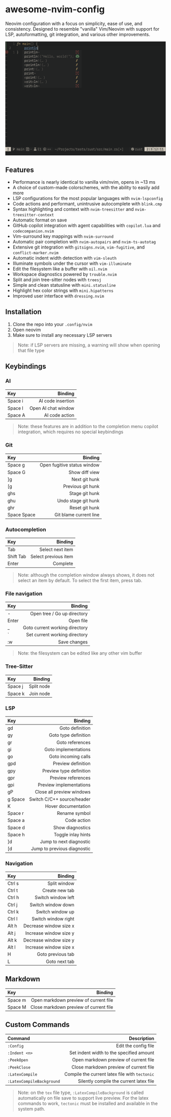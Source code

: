 # awesome-nvim-config

Neovim configuration with a focus on simplicity, ease of use, and consistency.
Designed to resemble "vanilla" Vim/Neovim with support for LSP, autoformatting,
git integration, and various other improvements.

![Screenshot of config](preview.png)

## Features

- Performance is nearly identical to vanilla vim/nvim, opens in ~13 ms
- A choice of custom-made colorschemes, with the ability to easily add more
- LSP configurations for the most popular languages with `nvim-lspconfig`
- Code actions and performant, unintrusive autocomplete with `blink.cmp`
- Syntax highlighting and context with `nvim-treesitter` and
  `nvim-treesitter-context`
- Automatic format on save
- GitHub copilot integration with agent capabilities with `copilot.lua` and
  `codecompanion.nvim`
- Vim-surround key mappings with `nvim-surround`
- Automatic pair completion with `nvim-autopairs` and `nvim-ts-autotag`
- Extensive git integration with `gitsigns.nvim`, `vim-fugitive`, and
  `conflict-marker.nvim`
- Automatic indent width detection with `vim-sleuth`
- Illuminate symbols under the cursor with `vim-illuminate`
- Edit the filesystem like a buffer with `oil.nvim`
- Workspace diagnostics powered by `trouble.nvim`
- Split and join tree-sitter nodes with `treesj`
- Simple and clean statusline with `mini.statusline`
- Highlight hex color strings with `mini.hipatterns`
- Improved user interface with `dressing.nvim`

## Installation

1. Clone the repo into your `.config/nvim`
2. Open neovim
3. Make sure to install any necessary LSP servers

> Note: if LSP servers are missing, a warning will show when opening that file
> type

## Keybindings

### AI

| Key     |             Binding |
| :------ | ------------------: |
| Space i |   AI code insertion |
| Space I | Open AI chat window |
| Space A |      AI code action |

> Note: these features are in addition to the completion menu copilot
> integration, which requires no special keybindings

### Git

| Key         |                     Binding |
| :---------- | --------------------------: |
| Space g     | Open fugitive status window |
| Space G     |              Show diff view |
| ]g          |               Next git hunk |
| [g          |           Previous git hunk |
| ghs         |              Stage git hunk |
| ghu         |         Undo stage git hunk |
| ghr         |              Reset git hunk |
| Space Space |      Git blame current line |

### Autocompletion

| Key       |              Binding |
| :-------- | -------------------: |
| Tab       |     Select next item |
| Shift Tab | Select previous item |
| Enter     |             Complete |

> Note: although the completion window always shows, it does not select an item
> by default. To select the first item, press tab.

### File navigation

| Key   |                        Binding |
| :---- | -----------------------------: |
| -     |    Open tree / Go up directory |
| Enter |                      Open file |
| _     | Goto current working directory |
| \`    |  Set current working directory |
| :w    |                   Save changes |

> Note: the filesystem can be edited like any other vim buffer

### Tree-Sitter

| Key     |    Binding |
| :------ | ---------: |
| Space j | Split node |
| Space k |  Join node |

### LSP

| Key     |                     Binding |
| :------ | --------------------------: |
| gd      |             Goto definition |
| gy      |        Goto type definition |
| gr      |             Goto references |
| gi      |        Goto implementations |
| go      |         Goto incoming calls |
| gpd     |          Preview definition |
| gpy     |     Preview type definition |
| gpr     |          Preview references |
| gpi     |     Preview implementations |
| gP      |   Close all preview windows |
| g Space |  Switch C/C++ source/header |
| K       |         Hover documentation |
| Space r |               Rename symbol |
| Space a |                 Code action |
| Space d |            Show diagnostics |
| Space h |          Toggle inlay hints |
| \]d     |     Jump to next diagnostic |
| \[d     | Jump to previous diagnostic |

### Navigation

| Key    |                Binding |
| :----- | ---------------------: |
| Ctrl s |           Split window |
| Ctrl t |         Create new tab |
| Ctrl h |     Switch window left |
| Ctrl j |     Switch window down |
| Ctrl k |       Switch window up |
| Ctrl l |    Switch window right |
| Alt h  | Decrease window size x |
| Alt j  | Increase window size y |
| Alt k  | Decrease window size y |
| Alt l  | Increase window size x |
| H      |      Goto previous tab |
| L      |          Goto next tab |

## Markdown

| Key     |                                Binding |
| :------ | -------------------------------------: |
| Space m |  Open markdown preview of current file |
| Space M | Close markdown preview of current file |

## Custom Commands

| Command                   |                                    Description |
| :------------------------ | ---------------------------------------------: |
| `:Config`                 |                           Edit the config file |
| `:Indent <n>`             |       Set indent width to the specified amount |
| `:PeekOpen`               |          Open markdown preview of current file |
| `:PeekClose`              |         Close markdown preview of current file |
| `:LatexCompile`           | Compile the current latex file with `tectonic` |
| `:LatexCompileBackground` |        Silently compile the current latex file |

> Note: on the `tex` file type, `:LatexCompileBackground` is called
> automatically on file save to support live preview. For the latex commands to
> work, `tectonic` must be installed and available in the system path.
